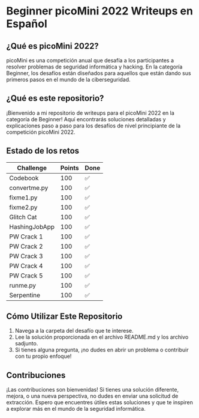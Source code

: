 # Beginner picoMini 2022 Writeups en Español

## ¿Qué es picoMini 2022?
picoMini es una competición anual que desafía a los participantes a resolver problemas de seguridad informática y hacking. En la categoría Beginner, los desafíos están diseñados para aquellos que están dando sus primeros pasos en el mundo de la ciberseguridad.

## ¿Qué es este repositorio?
¡Bienvenido a mi repositorio de writeups para el picoMini 2022 en la categoría de Beginner! Aquí encontrarás soluciones detalladas y explicaciones paso a paso para los desafíos de nivel principiante de la competición picoMini 2022.

## Estado de los retos
| Challenge     | Points | Done |
|---------------|--------|------|
| Codebook      | 100    | ✅    |
| convertme.py  | 100    | ✅    |
| fixme1.py     | 100    | ✅    |
| fixme2.py     | 100    | ✅    |
| Glitch Cat    | 100    | ✅    |
| HashingJobApp | 100    | ✅    |
| PW Crack 1    | 100    | ✅    |
| PW Crack 2    | 100    | ✅    |
| PW Crack 3    | 100    | ✅    |
| PW Crack 4    | 100    | ✅    |
| PW Crack 5    | 100    | ✅    |
| runme.py      | 100    | ✅    |
| Serpentine    | 100    | ✅    |


## Cómo Utilizar Este Repositorio
1. Navega a la carpeta del desafío que te interese.
2. Lee la solución proporcionada en el archivo README.md y los archivo sadjunto.
3. Si tienes alguna pregunta, ¡no dudes en abrir un problema o contribuir con tu propio enfoque!

## Contribuciones
¡Las contribuciones son bienvenidas! Si tienes una solución diferente, mejora, o una nueva perspectiva, no dudes en enviar una solicitud de extracción. 
Espero que encuentres útiles estas soluciones y que te inspiren a explorar más en el mundo de la seguridad informática.